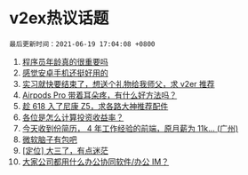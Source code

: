 # v2ex热议话题

`最后更新时间：2021-06-19 17:04:08 +0800`

1. [程序员年龄真的很重要吗](https://www.v2ex.com/t/784313)
1. [感觉安卓手机还挺好用的](https://www.v2ex.com/t/784357)
1. [实习就快要结束了，想送个礼物给我师父，求 v2er 推荐](https://www.v2ex.com/t/784314)
1. [Airpods Pro 带着耳朵疼，有什么好方法吗？](https://www.v2ex.com/t/784312)
1. [趁 618 入了尼康 Z5，求各路大神推荐配件](https://www.v2ex.com/t/784305)
1. [各位是怎么计算投资收益率？](https://www.v2ex.com/t/784346)
1. [今天收到份简历， 4 年工作经验的前端，原月薪为 11k... (广州)](https://www.v2ex.com/t/784389)
1. [微软脑子有包吧](https://www.v2ex.com/t/784425)
1. [[定位] 大三了，有点迷茫](https://www.v2ex.com/t/784307)
1. [大家公司都用什么办公协同软件/办公 IM？](https://www.v2ex.com/t/784370)

